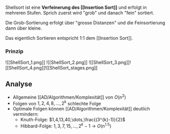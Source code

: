 Shellsort ist eine **Verfeinerung des [[Insertion Sort]]** und erfolgt in mehreren Stufen. Sprich zuerst wird "grob" und danach "fein" sortiert.

Die Grob-Sortierung erfolgt über "grosse Distanzen" und die Feinsortierung dann über kleine.

Das eigentlich Sortieren entspricht 1:1 dem [[Insertion Sort]].

### Prinzip
![[ShellSort_1.png]]
![[ShellSort_2.png]]
![[ShellSort_3.png]]![[ShellSort_4.png]]![[ShellSort_stages.png]]

## Analyse
- Allgemeine [[AD/Algorithmen/Komplexität]] von $O(n^{2})$
- Folgen von $1,2,4,8,\dots,2^{k}$ schlechte Folge
- Optimale Folgen können [[AD/Algorithmen/Komplexität]] deutlich vermindern:
	- Knuth-Folge: $1,4,13,40,\dots,\frac{(3^{k}-1)}{2}$
	- Hibbard-Folge: $1,3,7,15,\dots,2^{k}-1$ -> $O(n^{1.5})$
